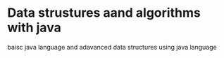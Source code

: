 # Data strustures aand algorithms with java
 baisc java language and adavanced data structures using java language
